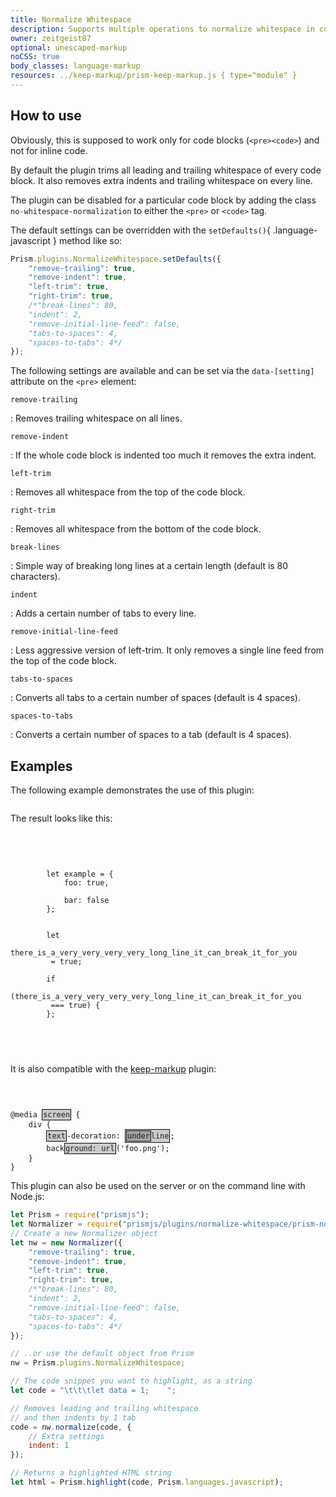 ```yaml
---
title: Normalize Whitespace
description: Supports multiple operations to normalize whitespace in code blocks.
owner: zeitgeist87
optional: unescaped-markup
noCSS: true
body_classes: language-markup
resources: ../keep-markup/prism-keep-markup.js { type="module" }
---
```


<style type="text/css">
	:where(pre, code)[class*="language-"] mark {
		display: inline-block;
		color: inherit;
		background: none;
		border: 1px solid #000;
		box-shadow: 0 0 2px #fff;
		padding: 1px;
		background: rgb(0 0 0 / 0.2);
	}
</style>

<section>

# How to use

Obviously, this is supposed to work only for code blocks (`<pre><code>`) and not for inline code.

By default the plugin trims all leading and trailing whitespace of every code block. It also removes extra indents and trailing whitespace on every line.

The plugin can be disabled for a particular code block by adding the class `no-whitespace-normalization` to either the `<pre>` or `<code>` tag.

The default settings can be overridden with the `setDefaults()`{ .language-javascript } method like so:

```js
Prism.plugins.NormalizeWhitespace.setDefaults({
	"remove-trailing": true,
	"remove-indent": true,
	"left-trim": true,
	"right-trim": true,
	/*"break-lines": 80,
	"indent": 2,
	"remove-initial-line-feed": false,
	"tabs-to-spaces": 4,
	"spaces-to-tabs": 4*/
});
```

The following settings are available and can be set via the `data-[setting]` attribute on the `<pre>` element:

`remove-trailing`

: Removes trailing whitespace on all lines.

`remove-indent`

: If the whole code block is indented too much it removes the extra indent.

`left-trim`

: Removes all whitespace from the top of the code block.

`right-trim`

: Removes all whitespace from the bottom of the code block.

`break-lines`

: Simple way of breaking long lines at a certain length (default is 80 characters).

`indent`

: Adds a certain number of tabs to every line.

`remove-initial-line-feed`

: Less aggressive version of left-trim. It only removes a single line feed from the top of the code block.

`tabs-to-spaces`

: Converts all tabs to a certain number of spaces (default is 4 spaces).

`spaces-to-tabs`

: Converts a certain number of spaces to a tab (default is 4 spaces).

</section>

<section>

# Examples

The following example demonstrates the use of this plugin:

<pre data-src="./demo.html"></pre>

The result looks like this:

<pre class="language-javascript">

	<code>


		let example = {
			foo: true,

			bar: false
		};


		let
		there_is_a_very_very_very_very_long_line_it_can_break_it_for_you
		 = true;
		
		if 
		(there_is_a_very_very_very_very_long_line_it_can_break_it_for_you
		 === true) {
		};


	</code>

</pre>

It is also compatible with the [keep-markup](/keep-markup) plugin:

<pre><code class="language-css">


@media <mark>screen</mark> {
	div {
		<mark>text</mark>-decoration: <mark><mark>under</mark>line</mark>;
		back<mark>ground: url</mark>('foo.png');
	}
}</code></pre>

This plugin can also be used on the server or on the command line with Node.js:

```js
let Prism = require("prismjs");
let Normalizer = require("prismjs/plugins/normalize-whitespace/prism-normalize-whitespace");
// Create a new Normalizer object
let nw = new Normalizer({
	"remove-trailing": true,
	"remove-indent": true,
	"left-trim": true,
	"right-trim": true,
	/*"break-lines": 80,
	"indent": 2,
	"remove-initial-line-feed": false,
	"tabs-to-spaces": 4,
	"spaces-to-tabs": 4*/
});

// ..or use the default object from Prism
nw = Prism.plugins.NormalizeWhitespace;

// The code snippet you want to highlight, as a string
let code = "\t\t\tlet data = 1;    ";

// Removes leading and trailing whitespace
// and then indents by 1 tab
code = nw.normalize(code, {
	// Extra settings
	indent: 1
});

// Returns a highlighted HTML string
let html = Prism.highlight(code, Prism.languages.javascript);
```

</section>
